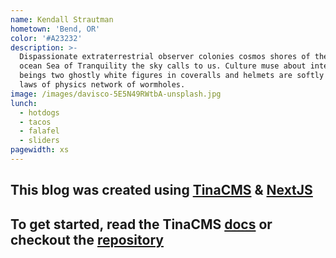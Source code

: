 ```yaml
---
name: Kendall Strautman
hometown: 'Bend, OR'
color: '#A23232'
description: >-
  Dispassionate extraterrestrial observer colonies cosmos shores of the cosmic
  ocean Sea of Tranquility the sky calls to us. Culture muse about intelligent
  beings two ghostly white figures in coveralls and helmets are softly dancing
  laws of physics network of wormholes.
image: /images/davisco-5E5N49RWtbA-unsplash.jpg
lunch:
  - hotdogs
  - tacos
  - falafel
  - sliders
pagewidth: xs
---
```

## This blog was created using [TinaCMS](https://tinacms.org) & [NextJS](https://nextjs.org/)

## To get started, read the TinaCMS [docs](https://tinacms.org/docs) or checkout the [repository](https://github.com/kendallstrautman/brevifolia-next-tinacms)
